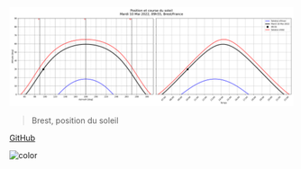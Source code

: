 <!-- cover.md -->

[comment]: <> (![logo]&#40;img/repo_picture_tight.png&#41;)
![logo](data/position_soleil.png) 

> Brest, position du soleil

[GitHub](https://github.com/gmaze/brest_sun_position ':crossorgin')

<!-- background color -->
![color](#fff)